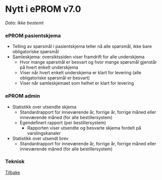 # Nytt i ePROM v7.0
*Dato: Ikke bestemt*

### ePROM pasientskjema
* Telling av spørsmål i pasientskjema teller nå alle spørsmål, ikke bare obligatoriske spørsmål
* Samleskjema: oversiktssiden viser framdrift for alle underskjema
  * Hvor mange spørsmål er besvart og hvor mange spørsmål gjenstår på hvert enkelt underskjema
  * Viser når hvert enkelt underskjema er klart for levering (alle obligatoriske spørsmål er besvart)
  * Viser når samleskjemaet som helhet er klart for levering


### ePROM admin
* Statistikk over utsendte skjema
  * Standardrapport for inneværende år, forrige år, forrige måned eller inneværende måned (for alle bestillersystem)
  * Egendefinert rapport (per bestillersystem)
    * Rapporten viser utsendte og besvarte skjema fordelt på varslingskanaler 
* Statistikk over utsendt brev
  * Standardrapport for inneværende år, forrige år, forrige måned eller inneværende måned (for alle bestillersystem)
### Teknisk


[Tilbake](./Releaselist)

